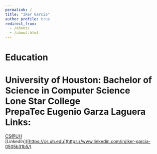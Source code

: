```yaml
---
permalink: /
title: "Iker Garcia"
author_profile: true
redirect_from: 
  - /about/
  - /about.html
---
```


Education
======
University of Houston: Bachelor of Science in Computer Science  
Lone Star College  
PrepaTec Eugenio Garza Laguera  
Links:
======
[CS@UH](https://cs.uh.edu)  
[LinkedIn]([https://cs.uh.edu](https://www.linkedin.com/in/iker-garcia-0505b31b5/)  

